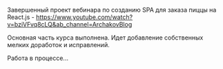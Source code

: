 Завершенный проект вебинара по созданию SPA для заказа пиццы на React.js - https://www.youtube.com/watch?v=bziVFvq8cLQ&ab_channel=ArchakovBlog

Основная часть курса выполнена. Идет добавление собственных мелких доработок и исправлений.

Работа в процессе...
